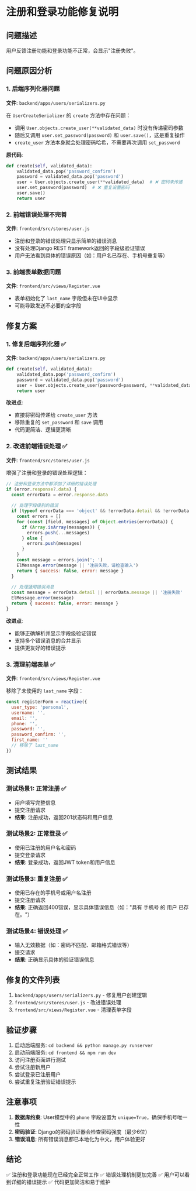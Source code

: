 # 注册和登录功能修复说明

## 问题描述
用户反馈注册功能和登录功能不正常，会显示"注册失败"。

## 问题原因分析

### 1. 后端序列化器问题
**文件**: `backend/apps/users/serializers.py`

在 `UserCreateSerializer` 的 `create` 方法中存在问题：
- 调用 `User.objects.create_user(**validated_data)` 时没有传递密码参数
- 随后又调用 `user.set_password(password)` 和 `user.save()`，这是重复操作
- `create_user` 方法本身就会处理密码哈希，不需要再次调用 `set_password`

**原代码**:
```python
def create(self, validated_data):
    validated_data.pop('password_confirm')
    password = validated_data.pop('password')
    user = User.objects.create_user(**validated_data)  # ❌ 密码未传递
    user.set_password(password)  # ❌ 重复设置密码
    user.save()
    return user
```

### 2. 前端错误处理不完善
**文件**: `frontend/src/stores/user.js`

- 注册和登录的错误处理只显示简单的错误消息
- 没有处理Django REST framework返回的字段级验证错误
- 用户无法看到具体的错误原因（如：用户名已存在、手机号重复等）

### 3. 前端表单数据问题
**文件**: `frontend/src/views/Register.vue`

- 表单初始化了 `last_name` 字段但未在UI中显示
- 可能导致发送不必要的空字段

## 修复方案

### 1. 修复后端序列化器 ✅
**文件**: `backend/apps/users/serializers.py`

```python
def create(self, validated_data):
    validated_data.pop('password_confirm')
    password = validated_data.pop('password')
    user = User.objects.create_user(password=password, **validated_data)
    return user
```

**改进点**:
- 直接将密码传递给 `create_user` 方法
- 移除重复的 `set_password` 和 `save` 调用
- 代码更简洁、逻辑更清晰

### 2. 改进前端错误处理 ✅
**文件**: `frontend/src/stores/user.js`

增强了注册和登录的错误处理逻辑：

```javascript
// 注册和登录方法中都添加了详细的错误处理
if (error.response?.data) {
  const errorData = error.response.data
  
  // 处理字段级别的错误
  if (typeof errorData === 'object' && !errorData.detail && !errorData.message) {
    const errors = []
    for (const [field, messages] of Object.entries(errorData)) {
      if (Array.isArray(messages)) {
        errors.push(...messages)
      } else {
        errors.push(messages)
      }
    }
    const message = errors.join('; ')
    ElMessage.error(message || '注册失败，请检查输入')
    return { success: false, error: message }
  }
  
  // 处理通用错误消息
  const message = errorData.detail || errorData.message || '注册失败'
  ElMessage.error(message)
  return { success: false, error: message }
}
```

**改进点**:
- 能够正确解析并显示字段级验证错误
- 支持多个错误消息的合并显示
- 提供更友好的错误提示

### 3. 清理前端表单 ✅
**文件**: `frontend/src/views/Register.vue`

移除了未使用的 `last_name` 字段：

```javascript
const registerForm = reactive({
  user_type: 'personal',
  username: '',
  email: '',
  phone: '',
  password: '',
  password_confirm: '',
  first_name: ''
  // 移除了 last_name
})
```

## 测试结果

### 测试场景1: 正常注册 ✅
- 用户填写完整信息
- 提交注册请求
- **结果**: 注册成功，返回201状态码和用户信息

### 测试场景2: 正常登录 ✅
- 使用已注册的用户名和密码
- 提交登录请求
- **结果**: 登录成功，返回JWT token和用户信息

### 测试场景3: 重复注册 ✅
- 使用已存在的手机号或用户名注册
- 提交注册请求
- **结果**: 正确返回400错误，显示具体错误信息（如："具有 手机号 的 用户 已存在。"）

### 测试场景4: 错误处理 ✅
- 输入无效数据（如：密码不匹配、邮箱格式错误等）
- 提交请求
- **结果**: 正确显示具体的验证错误信息

## 修复的文件列表

1. `backend/apps/users/serializers.py` - 修复用户创建逻辑
2. `frontend/src/stores/user.js` - 改进错误处理
3. `frontend/src/views/Register.vue` - 清理表单字段

## 验证步骤

1. 启动后端服务: `cd backend && python manage.py runserver`
2. 启动前端服务: `cd frontend && npm run dev`
3. 访问注册页面进行测试
4. 尝试注册新用户
5. 尝试登录已注册用户
6. 尝试重复注册验证错误提示

## 注意事项

1. **数据库约束**: User模型中的 `phone` 字段设置为 `unique=True`，确保手机号唯一性
2. **密码验证**: Django的密码验证器会检查密码强度（最少6位）
3. **错误消息**: 所有错误消息都已本地化为中文，用户体验更好

## 结论

✅ 注册和登录功能现在已经完全正常工作
✅ 错误处理机制更加完善
✅ 用户可以看到详细的错误提示
✅ 代码更加简洁和易于维护


